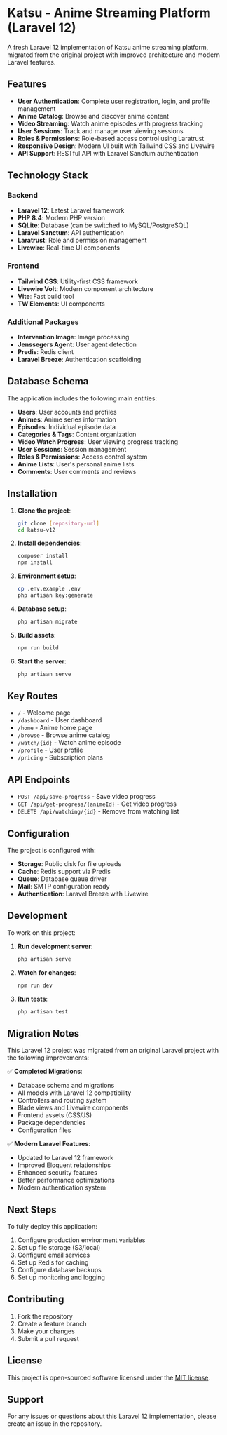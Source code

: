 # Katsu - Anime Streaming Platform (Laravel 12)

A fresh Laravel 12 implementation of Katsu anime streaming platform, migrated from the original project with improved architecture and modern Laravel features.

## Features

- **User Authentication**: Complete user registration, login, and profile management
- **Anime Catalog**: Browse and discover anime content
- **Video Streaming**: Watch anime episodes with progress tracking
- **User Sessions**: Track and manage user viewing sessions  
- **Roles & Permissions**: Role-based access control using Laratrust
- **Responsive Design**: Modern UI built with Tailwind CSS and Livewire
- **API Support**: RESTful API with Laravel Sanctum authentication

## Technology Stack

### Backend
- **Laravel 12**: Latest Laravel framework
- **PHP 8.4**: Modern PHP version
- **SQLite**: Database (can be switched to MySQL/PostgreSQL)
- **Laravel Sanctum**: API authentication
- **Laratrust**: Role and permission management
- **Livewire**: Real-time UI components

### Frontend  
- **Tailwind CSS**: Utility-first CSS framework
- **Livewire Volt**: Modern component architecture
- **Vite**: Fast build tool
- **TW Elements**: UI components

### Additional Packages
- **Intervention Image**: Image processing
- **Jenssegers Agent**: User agent detection
- **Predis**: Redis client
- **Laravel Breeze**: Authentication scaffolding

## Database Schema

The application includes the following main entities:

- **Users**: User accounts and profiles
- **Animes**: Anime series information
- **Episodes**: Individual episode data
- **Categories & Tags**: Content organization
- **Video Watch Progress**: User viewing progress tracking
- **User Sessions**: Session management
- **Roles & Permissions**: Access control system
- **Anime Lists**: User's personal anime lists
- **Comments**: User comments and reviews

## Installation

1. **Clone the project**:
   ```bash
   git clone [repository-url]
   cd katsu-v12
   ```

2. **Install dependencies**:
   ```bash
   composer install
   npm install
   ```

3. **Environment setup**:
   ```bash
   cp .env.example .env
   php artisan key:generate
   ```

4. **Database setup**:
   ```bash
   php artisan migrate
   ```

5. **Build assets**:
   ```bash
   npm run build
   ```

6. **Start the server**:
   ```bash
   php artisan serve
   ```

## Key Routes

- `/` - Welcome page
- `/dashboard` - User dashboard
- `/home` - Anime home page
- `/browse` - Browse anime catalog
- `/watch/{id}` - Watch anime episode
- `/profile` - User profile
- `/pricing` - Subscription plans

## API Endpoints

- `POST /api/save-progress` - Save video progress
- `GET /api/get-progress/{animeId}` - Get video progress
- `DELETE /api/watching/{id}` - Remove from watching list

## Configuration

The project is configured with:

- **Storage**: Public disk for file uploads
- **Cache**: Redis support via Predis
- **Queue**: Database queue driver
- **Mail**: SMTP configuration ready
- **Authentication**: Laravel Breeze with Livewire

## Development

To work on this project:

1. **Run development server**:
   ```bash
   php artisan serve
   ```

2. **Watch for changes**:
   ```bash
   npm run dev
   ```

3. **Run tests**:
   ```bash
   php artisan test
   ```

## Migration Notes

This Laravel 12 project was migrated from an original Laravel project with the following improvements:

✅ **Completed Migrations**:
- Database schema and migrations
- All models with Laravel 12 compatibility
- Controllers and routing system
- Blade views and Livewire components
- Frontend assets (CSS/JS)
- Package dependencies
- Configuration files

✅ **Modern Laravel Features**:
- Updated to Laravel 12 framework
- Improved Eloquent relationships
- Enhanced security features
- Better performance optimizations
- Modern authentication system

## Next Steps

To fully deploy this application:

1. Configure production environment variables
2. Set up file storage (S3/local)
3. Configure email services
4. Set up Redis for caching
5. Configure database backups
6. Set up monitoring and logging

## Contributing

1. Fork the repository
2. Create a feature branch
3. Make your changes
4. Submit a pull request

## License

This project is open-sourced software licensed under the [MIT license](https://opensource.org/licenses/MIT).

## Support

For any issues or questions about this Laravel 12 implementation, please create an issue in the repository.
